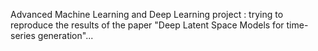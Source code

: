 Advanced Machine Learning and Deep Learning project : trying to reproduce the results of the paper "Deep Latent Space Models for time-series generation"...
